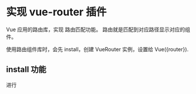 # 实现 vue-router 插件

Vue 应用的路由库，实现 路由匹配功能。
路由就是匹配到对应路径显示对应的组件。

使用路由组件库时，会先 install，创建 VueRouter 实例，设置给 Vue({router}).

## install 功能

进行
